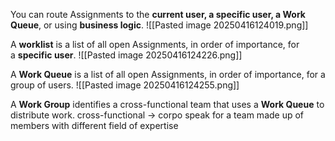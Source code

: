 You can route Assignments to the **current user, a specific user, a Work Queue**, or using **business logic**.
	![[Pasted image 20250416124019.png]]

A **worklist** is a list of all open Assignments, in order of importance, for a **specific user**.
	![[Pasted image 20250416124226.png]]

A **Work Queue** is a list of all open Assignments, in order of importance, for a group of users.
	![[Pasted image 20250416124255.png]]

A **Work Group** identifies a cross-functional team that uses a **Work Queue** to distribute work.
	cross-functional -> corpo speak for a team made up of members with different field of expertise
